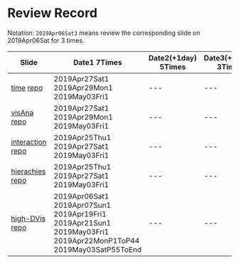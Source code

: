 # Review Record

Notation: ```2019Apr06Sat3``` means review the corresponding slide on 2019Apr06Sat for 3 times.

| Slide | Date1 7Times | Date2(+1day) 5Times | Date3(+3days) 3Times | Date4(+7days) 1Time| Date5(+14days) 1Time | 
| --- | --- | --- | --- | --- | --- |
| [time](https://www3.cs.stonybrook.edu/~mueller/teaching/cse564/time%20and%20stream.pdf) [repo](https://github.com/BryanBo-Cao/CSE-564-Visualization/blob/master/slides/slide21_2019Apr25Thu_CSE564_time.pdf) | 2019Apr27Sat1 2019Apr29Mon1 2019May03Fri1 | ---| --- | --- | --- | --- |
| [visAna](https://www3.cs.stonybrook.edu/~mueller/teaching/cse564/visual%20analytics.pdf) [repo](https://github.com/BryanBo-Cao/CSE-564-Visualization/blob/master/slides/slide20_2019Apr23Tue_CSE564_visAna.pdf) | 2019Apr27Sat1 2019Apr29Mon1 2019May03Fri1 | ---| --- | --- | --- | --- |
| [interaction](https://www3.cs.stonybrook.edu/~mueller/teaching/cse564/interaction%202019.pdf) [repo](https://github.com/BryanBo-Cao/CSE-564-Visualization/blob/master/slides/slide19_2019Apr23Tue_CSE564_interaction.pdf) | 2019Apr25Thu1 2019Apr27Sat1 2019May03Fri1 | --- | --- | --- | --- |
| [hierachies](https://www3.cs.stonybrook.edu/~mueller/teaching/cse564/hierachies.pdf) [repo](https://github.com/BryanBo-Cao/CSE-564-Visualization/blob/master/slides/slide18_2019Apr18Thu_CSE564_hierarchies.pdf) | 2019Apr25Thu1 2019Apr27Sat1 2019May03Fri1 | --- | --- | --- | --- |
| [high-DVis](https://www3.cs.stonybrook.edu/~mueller/teaching/cse564/high%20d%20vis%202019.pdf) [repo](https://github.com/BryanBo-Cao/CSE-564-Visualization/blob/master/slides/slide17_2019Mar28Thu_CSE564_high-DVis.pdf) | 2019Apr06Sat1 2019Apr07Sun1 2019Apr19Fri1 2019Apr21Sun1 2019May03Fri1 2019Apr22MonP1ToP44 2019May03SatP55ToEnd| --- | --- | --- | --- |

